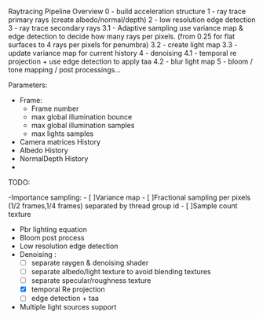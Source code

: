 

Raytracing Pipeline Overview 
0 - build acceleration structure
1 - ray trace primary rays (create albedo/normal/depth)
2 - low resolution edge detection
3 - ray trace secondary rays
    3.1 - Adaptive sampling use variance map & edge detection to decide how many rays per pixels. (from 0.25 for flat surfaces to 4 rays per pixels for penumbra)
    3.2 - create light map
    3.3 - update variance map for current history
4 - denoising 
    4.1 - temporal re projection + use edge detection to apply taa
    4.2 - blur light map
5 - bloom / tone mapping / post processings...

Parameters:
- Frame:
  - Frame number
  - max global illumination bounce
  - max global illumination samples
  - max lights samples
- Camera matrices History
- Albedo History
- NormalDepth History
- 
TODO:

-Importance sampling:
    - [ ]Variance map
    - [ ]Fractional sampling per pixels (1/2 frames,1/4 frames) separated by thread group id
    - [ ]Sample count texture
- Pbr lighting equation
- Bloom post process
- Low resolution edge detection
- Denoising :
  - [ ] separate raygen & denoising shader
  - [ ] separate albedo/light texture to avoid blending textures
  - [ ] separate specular/roughness texture
  - [x] temporal Re projection
  - [ ] edge detection + taa
- Multiple light sources support